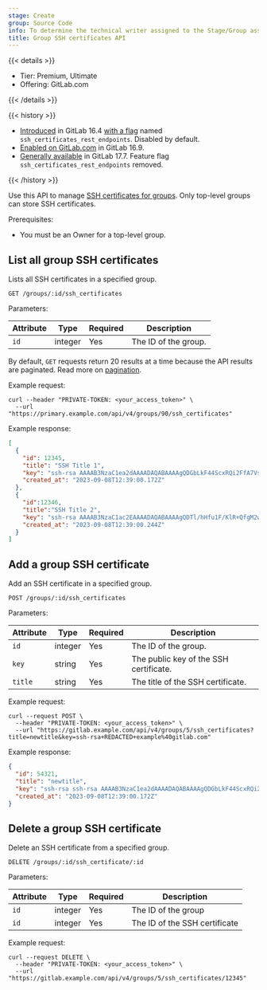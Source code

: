 ```yaml
---
stage: Create
group: Source Code
info: To determine the technical writer assigned to the Stage/Group associated with this page, see https://handbook.gitlab.com/handbook/product/ux/technical-writing/#assignments
title: Group SSH certificates API
---
```


{{< details >}}

- Tier: Premium, Ultimate
- Offering: GitLab.com

{{< /details >}}

{{< history >}}

- [Introduced](https://gitlab.com/gitlab-org/gitlab/-/issues/421915) in GitLab 16.4 [with a flag](../administration/feature_flags/_index.md) named `ssh_certificates_rest_endpoints`. Disabled by default.
- [Enabled on GitLab.com](https://gitlab.com/gitlab-org/gitlab/-/issues/424501) in GitLab 16.9.
- [Generally available](https://gitlab.com/gitlab-org/gitlab/-/issues/424501) in GitLab 17.7. Feature flag `ssh_certificates_rest_endpoints` removed.

{{< /history >}}

Use this API to manage [SSH certificates for groups](../user/group/ssh_certificates.md).
Only top-level groups can store SSH certificates.

Prerequisites:

- You must be an Owner for a top-level group.

## List all group SSH certificates

Lists all SSH certificates in a specified group.

```plaintext
GET /groups/:id/ssh_certificates
```

Parameters:

| Attribute  | Type   | Required | Description          |
| ---------- | ------ | -------- |----------------------|
| `id`      | integer | Yes       | The ID of the group. |

By default, `GET` requests return 20 results at a time because the API results are paginated.
Read more on [pagination](rest/_index.md#pagination).

Example request:

```shell
curl --header "PRIVATE-TOKEN: <your_access_token>" \
  --url "https://primary.example.com/api/v4/groups/90/ssh_certificates"
```

Example response:

```json
[
  {
    "id": 12345,
    "title": "SSH Title 1",
    "key": "ssh-rsa AAAAB3NzaC1ea2dAAAADAQABAAAAgQDGbLkF44ScxRQi2FfA7VsHgGqptguSbmW26jkJhEiRZpGS4/+UzaaSqc8Psw2OhSsKc5QwfrB/ANpO4LhOjDzhf2FuD8ACkv3R7XtaJ+rN6PlyzoBfLAiSyzxhEoMFDBprTgaiZKgg2yQ9dRH55w3f6XMZ4hnaUae53nQgfQLxFw== example@gitlab.com",
    "created_at": "2023-09-08T12:39:00.172Z"
  },
  {
    "id":12346,
    "title":"SSH Title 2",
    "key": "ssh-rsa AAAAB3NzaC1ac2EAAAADAQABAAAAgQDTl/hHfu1F/KlR+QfgM2wUmyxcN5YeiaWluEGIrfXUeJuI+bK6xjpE3+2afHDYtE9VQkeL32KRjefX2d72Jeoa68ewt87Vn8CcGkUTOTpHNzeL8pHMKFs3m7ArSBxNg5vTdgAsq5dbDGNtat7b2WCHTNvtWoON1Jetne30uW2EwQ== example@gitlab.com",
    "created_at": "2023-09-08T12:39:00.244Z"
  }
]
```

## Add a group SSH certificate

Add an SSH certificate in a specified group.

```plaintext
POST /groups/:id/ssh_certificates
```

Parameters:

| Attribute | Type       | Required | Description                           |
|-----------|------------| -------- |---------------------------------------|
| `id`      | integer    | Yes       | The ID of the group.                  |
| `key`     | string     | Yes       | The public key of the SSH certificate.|
| `title`   | string     | Yes       | The title of the SSH certificate.     |

Example request:

```shell
curl --request POST \
  --header "PRIVATE-TOKEN: <your_access_token>" \
  --url "https://gitlab.example.com/api/v4/groups/5/ssh_certificates?title=newtitle&key=ssh-rsa+REDACTED+example%40gitlab.com"
```

Example response:

```json
{
  "id": 54321,
  "title": "newtitle",
  "key": "ssh-rsa ssh-rsa AAAAB3NzaC1ea2dAAAADAQABAAAAgQDGbLkF44ScxRQi2FfA7VsHgGqptguSbmW26jkJhEiRZpGS4/+UzaaSqc8Psw2OhSsKc5QwfrB/ANpO4LhOjDzhf2FuD8ACkv3R7XtaJ+rN6PlyzoBfLAiSyzxhEoMFDBprTgaiZKgg2yQ9dRH55w3f6XMZ4hnaUae53nQgfQLxFw== example@gitlab.com",
  "created_at": "2023-09-08T12:39:00.172Z"
}
```

## Delete a group SSH certificate

Delete an SSH certificate from a specified group.

```plaintext
DELETE /groups/:id/ssh_certificate/:id
```

Parameters:

| Attribute | Type    | Required | Description                   |
|-----------|---------| -------- |-------------------------------|
| `id`      | integer | Yes       | The ID of the group           |
| `id`      | integer | Yes       | The ID of the SSH certificate |

Example request:

```shell
curl --request DELETE \
  --header "PRIVATE-TOKEN: <your_access_token>" \
  --url "https://gitlab.example.com/api/v4/groups/5/ssh_certificates/12345"
```
